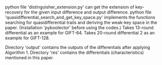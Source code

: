 python file 'distinguisher_extension.py' can get the extension of key-recovery for the given input difference and output difference.
python file 'quasidifferential_search_and_get_key_space.py' implements the functions searching for quasidifferential trails and deriving the weak-key space in the paper. (Installation 'pyboolector' before using the codes.)
Takes 13-round differential as an example for GIFT-64.
Takes 20-round differential 2 as an example for GIFT-128.

Directory 'output' contains the outputs of the differentials after applying Algorithm 1.
Directory 'res' contains the differentials (characteristics) mentioned in this paper.